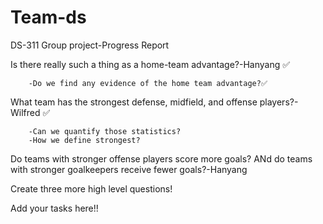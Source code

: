 # Team-ds

DS-311 Group project-Progress Report


Is there really such a thing as a home-team advantage?-Hanyang	✅

        -Do we find any evidence of the home team advantage?✅
What team has the strongest defense, midfield, and offense players?-Wilfred	✅

        -Can we quantify those statistics? 
        -How we define strongest?
Do teams with stronger offense players score more goals? ANd do teams with stronger goalkeepers receive fewer goals?-Hanyang

Create three more high level questions!

Add your tasks here!!
 	

